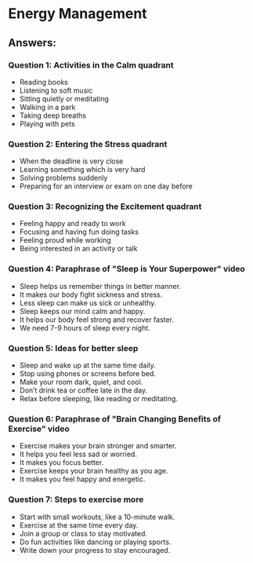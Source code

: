# Energy Management

## Answers:

### Question 1: Activities in the Calm quadrant
- Reading books  
- Listening to soft music  
- Sitting quietly or meditating  
- Walking in a park  
- Taking deep breaths  
- Playing with pets  

### Question 2: Entering the Stress quadrant
- When the deadline is very close  
- Learning something which is very hard  
- Solving problems suddenly
- Preparing for an interview or exam on one day before

### Question 3: Recognizing the Excitement quadrant
- Feeling happy and ready to work  
- Focusing and having fun doing tasks  
- Feeling proud while working  
- Being interested in an activity or talk  

### Question 4: Paraphrase of "Sleep is Your Superpower" video
- Sleep helps us remember things in better manner.  
- It makes our body fight sickness and stress.  
- Less sleep can make us sick or unhealthy.  
- Sleep keeps our mind calm and happy.  
- It helps our body feel strong and recover faster.  
- We need 7-9 hours of sleep every night.  

### Question 5: Ideas for better sleep
- Sleep and wake up at the same time daily.  
- Stop using phones or screens before bed.  
- Make your room dark, quiet, and cool.  
- Don’t drink tea or coffee late in the day.  
- Relax before sleeping, like reading or meditating.  

### Question 6: Paraphrase of "Brain Changing Benefits of Exercise" video
- Exercise makes your brain stronger and smarter.  
- It helps you feel less sad or worried.  
- It makes you focus better.  
- Exercise keeps your brain healthy as you age.  
- It makes you feel happy and energetic.  

### Question 7: Steps to exercise more
- Start with small workouts, like a 10-minute walk.  
- Exercise at the same time every day.  
- Join a group or class to stay motivated.  
- Do fun activities like dancing or playing sports.  
- Write down your progress to stay encouraged.
